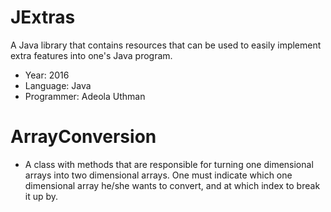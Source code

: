 # JExtras
A Java library that contains resources that can be used to easily implement extra features into one's Java program. 

- Year: 2016
- Language: Java
- Programmer: Adeola Uthman


# ArrayConversion
- A class with methods that are responsible for turning one dimensional arrays into two dimensional arrays. One must indicate which one dimensional array he/she wants to convert, and at which index to break it up by.

# 


